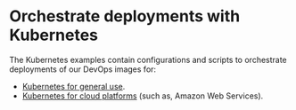 # Orchestrate deployments with Kubernetes

The Kubernetes examples contain configurations and scripts to orchestrate deployments of our DevOps images for:

* [Kubernetes for general use](deployK8sGeneral.md).
* [Kubernetes for cloud platforms](deployK8sCloud.md) (such as, Amazon Web Services).
